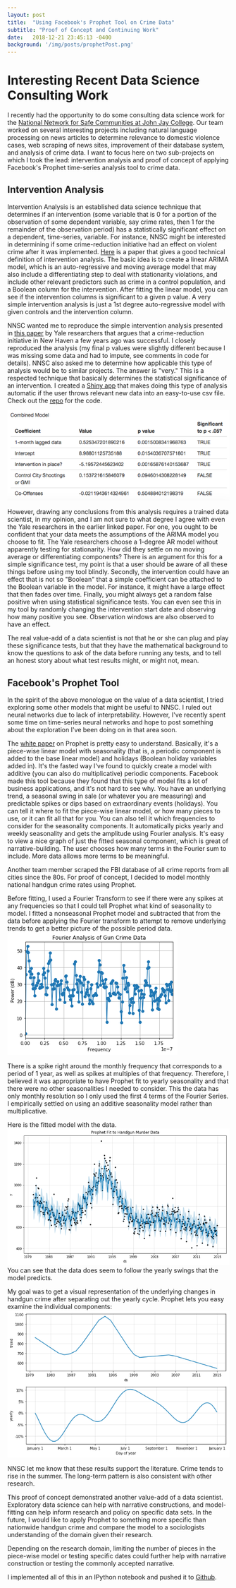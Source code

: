 ```yaml
---
layout: post
title:  "Using Facebook's Prophet Tool on Crime Data"
subtitle: "Proof of Concept and Continuing Work"
date:   2018-12-21 23:45:13 -0400
background: '/img/posts/prophetPost.png'
---
```


# Interesting Recent Data Science Consulting Work

I recently had the opportunity to do some consulting data science work for the [National Network for Safe Communities at John Jay College](https://nnscommunities.org/who-we-are/mission). Our team worked on several interesting projects including natural language processing on news articles to determine relevance to domestic violence cases, web scraping of news sites, improvement of their database system, and analysis of crime data. I want to focus here on two sub-projects on which I took the lead: intervention analysis and proof of concept of applying Facebook's Prophet time-series analysis tool to crime data.

## Intervention Analysis

Intervention Analysis is an established data science technique that determines if an intervention (some variable that is 0 for a portion of the observation of some dependent variable, say crime rates, then 1 for the remainder of the observation period) has a statistically significant effect on a dependent, time-series, variable. For instance, NNSC might be interested in determining if some crime-reduction initiative had an effect on violent crime after it was implemented. [Here](https://www.jstor.org/stable/2335318?seq=1#page_scan_tab_contents) is a paper that gives a good technical definition of intervention analysis. The basic idea is to create a linear ARIMA model, which is an auto-regressive and moving average model that may also include a differentiating step to deal with stationarity violations, and include other relevant predictors such as crime in a control population, and a  Boolean column for the intervention. After fitting the linear model, you can see if the intervention columns is significant to a given p value. A very simple intervention analysis is just a 1st degree auto-regressive model with given controls and the intervention column.

NNSC wanted me to reproduce the simple intervention analysis presented in [this paper](https://isps.yale.edu/research/publications/isps16-04) by Yale researchers that argues that a crime-reduction initiative in New Haven a few years ago was successful. I closely reproduced the analysis (my final p values were slightly different because I was missing some data and had to impute, see comments in code for details). NNSC also asked me to determine how applicable this type of analysis would be to similar projects. The answer is "very." This is a respected technique that basically determines the statistical significance of an intervention. I created a [Shiny app](https://mathslug.shinyapps.io/InterventionSignificanceTest2/) that makes doing this type of analysis automatic if the user throws relevant new data into an easy-to-use csv file. Check out the [repo](https://github.com/betterentley/crime-analysis/tree/master/InterventionSignificanceTest) for the code.


![My Shiny App](/img/posts/LongevShiny.png)

However, drawing any conclusions from this analysis requires a trained data scientist, in my opinion, and I am not sure to what degree I agree with even the Yale researchers in the earlier linked paper. For one, you ought to be confident that your data meets the assumptions of the ARIMA model you choose to fit. The Yale researchers choose a 1-degree AR model without apparently testing for stationarity. How did they settle on no moving average or differentiating components? There is an argument for this for a simple significance test, my point is that a user should be aware of all these things before using my tool blindly. Secondly, the intervention could have an effect that is not so "Boolean" that a simple coefficient can be attached to the Boolean variable in the model. For instance, it might have a large effect that then fades over time. Finally, you might always get a random false positive when using statistical significance tests. You can even see this in my tool by randomly changing the intervention start date and observing how many positive you see. Observation windows are also observed to have an effect.

The real value-add of a data scientist is not that he or she can plug and play these significance tests, but that they have the mathematical background to know the questions to ask of the data before running any tests, and to tell an honest story about what test results might, or might not, mean.

## Facebook's Prophet Tool

In the spirit of the above monologue on the value of a data scientist, I tried exploring some other models that might be useful to NNSC. I ruled out neural networks due to lack of interpretability. However, I've recently spent some time on time-series neural networks and hope to post something about the exploration I've been doing on in that area soon.

The [white paper](https://peerj.com/preprints/3190/) on Prophet is pretty easy to understand. Basically, it's a piece-wise linear model with seasonality (that is, a periodic component is added to the base linear model) and holidays (Boolean holiday variables added in). It's the fasted way I've found to quickly create a model with additive (you can also do multiplicative) periodic components. Facebook made this tool because they found that this type of model fits a lot of business applications, and it's not hard to see why. You have an underlying trend, a seasonal swing in sale (or whatever you are measuring) and predictable spikes or dips based on extraordinary events (holidays). You can tell it where to fit the piece-wise linear model, or how many pieces to use, or it can fit all that for you. You can also tell it which frequencies to consider for the seasonality components. It automatically picks yearly and weekly seasonality and gets the amplitude using Fourier analysis. It's easy to view a nice graph of just the fitted seasonal component, which is great of narrative-building. The user chooses how many terms in the Fourier sum to include. More data allows more terms to be meaningful.

Another team member scraped the FBI database of all crime reports from all cities since the 80s. For proof of concept, I decided to model monthly national handgun crime rates using Prophet.

Before fitting, I used a Fourier Transform to see if there were any spikes at any frequencies so that I could tell Prophet what kind of seasonality to model. I fitted a nonseasonal Prophet model and subtracted that from the data before applying the Fourier transform to attempt to remove underlying trends to get a better picture of the possible period data.
![Fourier Transform](/img/posts/index3.png)

There is a spike right around the monthly frequency that corresponds to a period of 1 year, as well as spikes at multiples of that frequency. Therefore, I believed it was appropriate to have Prophet fit to yearly seasonality and that there were no other seasonalities I needed to consider. This the data has only monthly resolution so I only used the first 4 terms of the Fourier Series. I empirically settled on using an additive seasonality model rather than multiplicative.

Here is the fitted model with the data.
![The model](/img/posts/index4.png)
You can see that the data does seem to follow the yearly swings that the model predicts.

My goal was to get a visual representation of the underlying changes in handgun crime after separating out the yearly cycle. Prophet lets you easy examine the individual components:
![The components](/img/posts/index5.png)

NNSC let me know that these results support the literature. Crime tends to rise in the summer. The long-term pattern is also consistent with other research.

This proof of concept demonstrated another value-add of a data scientist. Exploratory data science can help with narrative constructions, and model-fitting can help inform research and policy on specific data sets. In the future, I would like to apply Prophet to something more specific than nationwide handgun crime and compare the model to a sociologists understanding of the domain given their research.

Depending on the research domain, limiting the number of pieces in the piece-wise model or testing specific dates could further help with narrative construction or testing the commonly accepted narrative.

I implemented all of this in an IPython notebook and pushed it to [Github](https://github.com/betterentley/crime-analysis/tree/master/capstoneTimeSeries).



